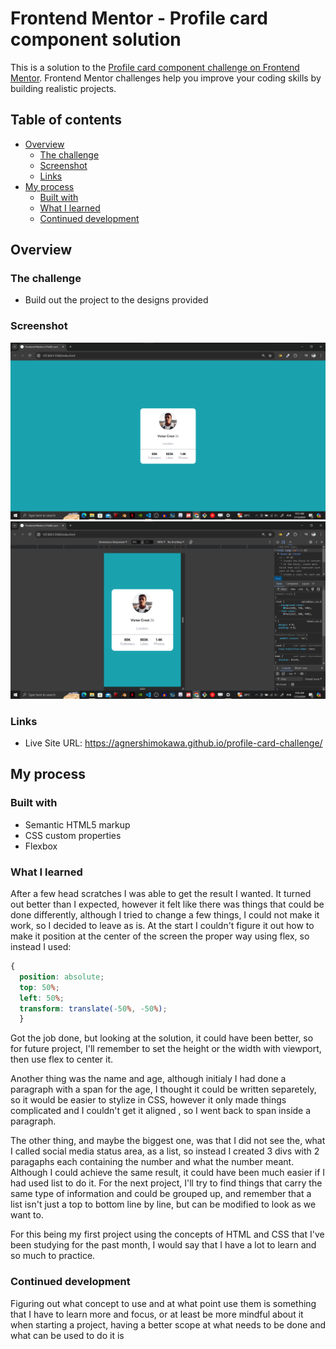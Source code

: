 # Frontend Mentor - Profile card component solution

This is a solution to the [Profile card component challenge on Frontend Mentor](https://www.frontendmentor.io/challenges/profile-card-component-cfArpWshJ). Frontend Mentor challenges help you improve your coding skills by building realistic projects. 

## Table of contents

- [Overview](#overview)
  - [The challenge](#the-challenge)
  - [Screenshot](#screenshot)
  - [Links](#links)
- [My process](#my-process)
  - [Built with](#built-with)
  - [What I learned](#what-i-learned)
  - [Continued development](#continued-development)

## Overview

### The challenge

- Build out the project to the designs provided

### Screenshot

![Desktop view](./design/Screenshot%202024-07-15%20095546.png)
![Mobile view](./design/Screenshot%202024-07-15%20095624.png)

### Links


- Live Site URL: https://agnershimokawa.github.io/profile-card-challenge/

## My process

### Built with

- Semantic HTML5 markup
- CSS custom properties
- Flexbox

### What I learned

After a few head scratches I was able to get the result I wanted. It turned out better than I expected, however it felt like there was things that could be done differently, although I tried to change a few things, I could not make it work, so I decided to leave as is. 
At the start I couldn't figure it out how to make it position at the center of the screen the proper way using flex, so instead I used:

```css
{
  position: absolute;
  top: 50%;
  left: 50%;
  transform: translate(-50%, -50%);
  }
```
Got the job done, but looking at the solution, it could have been better, so for future project, I'll remember to set the height or the width with viewport, then use flex to center it.

Another thing was the name and age, although initialy I had done a paragraph with a span for the age, I thought it could be written separetely, so it would be easier to stylize in CSS, however it only made things complicated and I couldn't get it aligned , so I went back to span inside a paragraph.

The other thing, and maybe the biggest one, was that I did not see the, what I called social media status area, as a list, so instead I created 3 divs with 2 paragaphs each containing the number and what the number meant. Although I could achieve the same result, it could have been much easier if I had used list to do it.
For the next project, I'll try to find things that carry the same type of information and could be grouped up, and remember that a list isn't just a top to bottom line by line, but can be modified to look as we want to.

For this being my first project using the concepts of HTML and CSS that I've been studying for the past month, I would say that I have a lot to learn and so much to practice.


### Continued development

Figuring out what concept to use and at what point use them is something that I have to learn more and focus, or at least be more mindful about it when starting a project, having a better scope at what needs to be done and what can be used to do it is 
